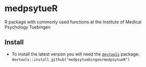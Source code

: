 # medpsytueR

R package with commonly used functions at the Institute of Medical Psychology Tuebingen

## Install
- To install the latest version you will need the [`devtools`](https://github.com/hadley/devtools) package:
  `devtools::install_github("medpsytuebingen/medpsytueR")`
